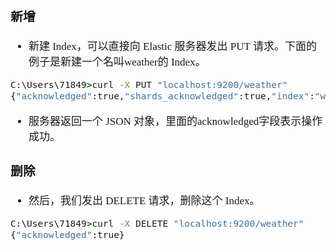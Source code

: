 <span  style="font-family: Simsun,serif; font-size: 17px; ">

### 新增

- 新建 Index，可以直接向 Elastic 服务器发出 PUT 请求。下面的例子是新建一个名叫weather的 Index。
~~~bat
C:\Users\71849>curl -X PUT "localhost:9200/weather"
{"acknowledged":true,"shards_acknowledged":true,"index":"weather"}
~~~
- 服务器返回一个 JSON 对象，里面的acknowledged字段表示操作成功。

### 删除

- 然后，我们发出 DELETE 请求，删除这个 Index。
~~~bat
C:\Users\71849>curl -X DELETE "localhost:9200/weather"
{"acknowledged":true}
~~~

</span>